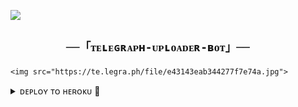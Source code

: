 <a href="https://www.youtube.com/watch?v=dQw4w9WgXcQ"><img  src="https://user-images.githubusercontent.com/73097560/115834477-dbab4500-a447-11eb-908a-139a6edaec5c.gif"></a> 

 <h2 align="center">   

  

    ──「ᴛᴇʟᴇɢʀᴀᴘʜ-ᴜᴘʟᴏᴀᴅᴇʀ-ʙᴏᴛ」──   

  

   </h2>  
 <p align="center">   

  

    <img src="https://te.legra.ph/file/e43143eab344277f7e74a.jpg">   

  

  </p> 
<details><summary>ᴅᴇᴘʟᴏʏ ᴛᴏ ʜᴇʀᴏᴋᴜ 🚀</summary> 

 <p> 

 <br> 

 ## ᴅᴇᴩʟᴏʏ ᴏɴ ʜᴇʀᴏᴋᴜ 🚀 

  

 <p align="center"><a href="https://heroku.com/deploy?template=https://github.com/MrProgrammer72/GJ516VCBOT"> <img src="https://img.shields.io/badge/Deploy%20To%20Heroku-orange?style=for-the-badge&logo=heroku" width="200" height="35.45"/></a></p> 

 The easiest way to host this bot, Deploy on Heroku, Change the app country to Europe (it will help to make the bot more stable). 

  

 ## ᴅᴇᴩʟᴏʏ ᴏɴ ᴏᴋᴛᴇᴛᴏ 

  

 <p align="center"><a href="https://cloud.okteto.com/deploy?repository=https://github.com/MrProgrammer72/GJ516VCBOT"><img src="https://img.shields.io/badge/Deploy%20To%20Okteto-informational?style=for-the-badge&logo=Okteto" width="200" height="35.45"/></a></p> 

 The second easiest way to host this bot, Deploy on Okteto Cloud 

  

 ## ᴅᴇᴘʟᴏʏ ᴏɴ ᴠᴘꜱ ꜱᴇʀᴠᴇʀ 📡 

  

 ```sh 

 sudo apt update && apt upgrade -y 

 sudo apt install git curl python3-pip ffmpeg -y 

 pip3 install -U pip 

 curl -sL https://deb.nodesource.com/setup_16.x | bash - 

 sudo apt-get install -y nodejs 

 npm i -g npm 

 git clone https://github.com/MrProgrammer72/GJ516VCBOT # Clone your repo. 

 cd GJ516vcplayer 

 pip3 install -U -r requirements.txt 

 cp example.env .env #Use vim to edit ENVs 

 vim .env #Fill up your ENVs ( Steps press i to enter in insert mode then edit the file. Press Esc to exit the editing mode then type :wq! and press Enter key to save the file.) 

 python3 main.py # Run the bot 

 ``` 

 <a href="https://www.youtube.com/watch?v=dQw4w9WgXcQ"><img src="https://user-images.githubusercontent.com/73097560/115834477-dbab4500-a447-11eb-908a-139a6edaec5c.gif"></a> 

 </p> 

 </details>
